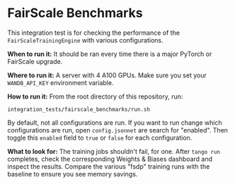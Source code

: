 # FairScale Benchmarks

This integration test is for checking the performance of the `FairScaleTrainingEngine` with various configurations.

**When to run it:** It should be ran every time there is a major PyTorch or FairScale upgrade.

**Where to run it:** A server with 4 A100 GPUs. Make sure you set your `WANDB_API_KEY` environment variable.

**How to run it:** From the root directory of this repository, run:
```
integration_tests/fairscale_benchmarks/run.sh
```

By default, not all configurations are run. If you want to run change which configurations are run, open `config.jsonnet`
are search for "enabled". Then toggle this `enabled` field to `true` or `false` for each configuration.

**What to look for:** The training jobs shouldn't fail, for one. After `tango run` completes, check the corresponding Weights & Biases
dashboard and inspect the results. Compare the various "fsdp" training runs with the baseline to ensure you see memory savings.
